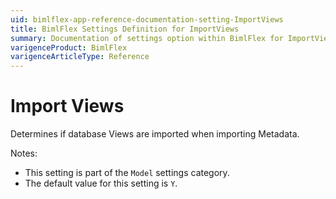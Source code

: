 ```yaml
---
uid: bimlflex-app-reference-documentation-setting-ImportViews
title: BimlFlex Settings Definition for ImportViews
summary: Documentation of settings option within BimlFlex for ImportViews
varigenceProduct: BimlFlex
varigenceArticleType: Reference
---
```


# Import Views

Determines if database Views are imported when importing Metadata.

Notes:

* This setting is part of the `Model` settings category.
* The default value for this setting is `Y`.
